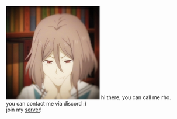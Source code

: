 <img src='public/avatar.png' />
hi there, you can call me rho. <br>
you can contact me via discord :) <br>
join my <a href="https://discord.gg/hyKyxGatqV">server</a>!

